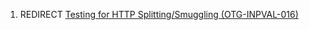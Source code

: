 1.  REDIRECT [Testing for HTTP Splitting/Smuggling
    (OTG-INPVAL-016)](Testing_for_HTTP_Splitting/Smuggling_\(OTG-INPVAL-016\) "wikilink")